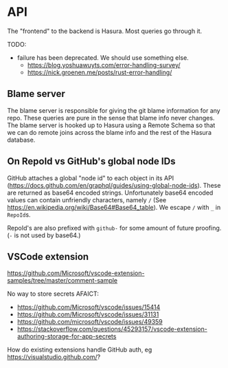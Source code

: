 # API

The "frontend" to the backend is Hasura. Most queries go through it.

TODO:

- failure has been deprecated. We should use something else.
  - https://blog.yoshuawuyts.com/error-handling-survey/
  - https://nick.groenen.me/posts/rust-error-handling/

## Blame server

The blame server is responsible for giving the git blame information for any repo. These queries are pure in the sense that blame info never changes. The blame server is hooked up to Hasura using a Remote Schema so that we can do remote joins across the blame info and the rest of the Hasura database.

## On RepoId vs GitHub's global node IDs

GitHub attaches a global "node id" to each object in its API (https://docs.github.com/en/graphql/guides/using-global-node-ids). These are returned as base64 encoded strings. Unfortunately base64 encoded values can contain unfriendly characters, namely `/` (See https://en.wikipedia.org/wiki/Base64#Base64_table). We escape `/` with `_` in `RepoId`s.

RepoId's are also prefixed with `github-` for some amount of future proofing. (`-` is not used by base64.)

## VSCode extension

https://github.com/Microsoft/vscode-extension-samples/tree/master/comment-sample

No way to store secrets AFAICT:

- https://github.com/Microsoft/vscode/issues/15414
- https://github.com/Microsoft/vscode/issues/31131
- https://github.com/microsoft/vscode/issues/49359
- https://stackoverflow.com/questions/45293157/vscode-extension-authoring-storage-for-app-secrets

How do existing extensions handle GitHub auth, eg https://visualstudio.github.com/?
